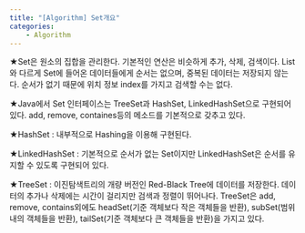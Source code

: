 ```yaml
---
title: "[Algorithm] Set개요"
categories:
    - Algorithm
---
```

★Set은 원소의 집합을 관리한다. 기본적인 연산은 비슷하게 추가, 삭제, 검색이다. List와 다르게 Set에 들어온 데이터들에게 순서는 없으며, 중복된 데이터는 저장되지 않는다. 순서가 없기 때문에 위치 정보 index를 가지고 검색할 수는 없다.

★Java에서 Set 인터페이스는 TreeSet과 HashSet, LinkedHashSet으로 구현되어 있다. add, remove, containes등의 메소드를 기본적으로 갖추고 있다.

★HashSet : 내부적으로 Hashing을 이용해 구현된다.

★LinkedHashSet : 기본적으로 순서가 없는 Set이지만 LinkedHashSet은 순서를 유지할 수 있도록 구현되어 있다.

★TreeSet : 이진탐색트리의 개량 버전인 Red-Black Tree에 데이터를 저장한다. 데이터의 추가나 삭제에는 시간이 걸리지만 검색과 정렬이 뛰어나다. TreeSet은 add, remove, contains외에도 headSet(기준 객체보다 작은 객체들을 반환), subSet(범위 내의 객체들을 반환), tailSet(기준 객체보다 큰 객체들을 반환)을 가지고 있다.